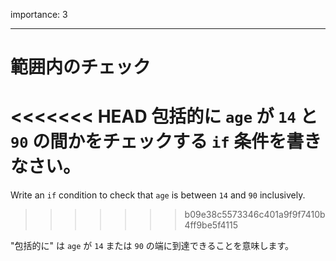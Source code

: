 importance: 3

---

# 範囲内のチェック

<<<<<<< HEAD
包括的に `age` が `14` と `90` の間かをチェックする `if` 条件を書きなさい。
=======
Write an `if` condition to check that `age` is between `14` and `90` inclusively.
>>>>>>> b09e38c5573346c401a9f9f7410b4ff9be5f4115

"包括的に" は `age` が `14` または `90` の端に到達できることを意味します。
